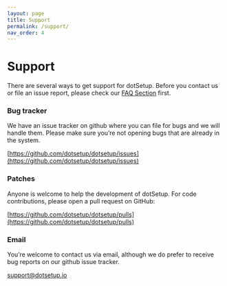 ```yaml
---
layout: page
title: Support
permalink: /support/
nav_order: 4
---
```


# Support
There are several ways to get support for dotSetup. Before you contact us or file an issue report, please check our [FAQ Section](/faq.markdown) first.

### Bug tracker
We have an issue tracker on github where you can file for bugs and we will handle them. Please make sure you’re not opening bugs that are already in the system.

[https://github.com/dotsetup/dotsetup/issues](https://github.com/dotsetup/dotsetup/issues)

### Patches
Anyone is welcome to help the development of dotSetup. For code contributions, please open a pull request on GitHub:

[https://github.com/dotsetup/dotsetup/pulls](https://github.com/dotsetup/dotsetup/pulls)

### Email
You’re welcome to contact us via email, although we do prefer to receive bug reports on our github issue tracker.

[support@dotsetup.io](mailto:support@dotsetup.io)
